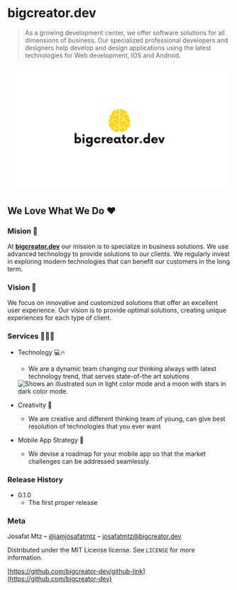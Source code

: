 # bigcreator.dev

> As a growing development center, we offer software solutions for all dimensions of business. Our specialized professional developers and designers help develop and design applications using the latest technologies for Web development, IOS and Android.

<picture>
  <source media="(prefers-color-scheme: dark)" srcset="/profile/assets/images/portada_dark.png">
  <source media="(prefers-color-scheme: light)" srcset="/profile/assets/images/portada.png">
  <img alt="Shows an illustrated sun in light color mode and a moon with stars in dark color mode." src="/profile/assets/images/portada.png">
</picture>

## We Love What We Do ♥️

### Mision 🎯

At [**bigcreator.dev**](https://www.bigcreator.dev) our mission is to specialize in business solutions. We use advanced technology to provide solutions to our clients.
We regularly invest in exploring modern technologies that can benefit our customers in the long term.

### Vision 🧐

We focus on innovative and customized solutions that offer an excellent user experience. Our vision is to provide optimal solutions, creating unique experiences for each type of client.

### Services 🧑🏻‍💻

- Technology 💻🔥

  - We are a dynamic team changing our thinking always with latest technology trend, that serves state-of-the art solutions
  <picture>
    <source media="(prefers-color-scheme: dark)" srcset="https://skills.thijs.gg/icons?i=html,js,nodejs,react,kotlin,swift&theme=dark">
    <source media="(prefers-color-scheme: light)" srcset="https://skills.thijs.gg/icons?i=html,js,nodejs,react,kotlin,swift&theme=light">
    <img alt="Shows an illustrated sun in light color mode and a moon with stars in dark color mode." src="https://skills.thijs.gg/icons?i=html,js,nodejs,react,kotlin,swift&theme=light">
  </picture>

- Creativity 🧠
  - We are creative and different thinking team of young, can give best resolution of technologies that you ever want
- Mobile App Strategy 📱
  - We devise a roadmap for your mobile app so that the market challenges can be addressed seamlessly.

### Release History

- 0.1.0
  - The first proper release

### Meta

Josafat Mtz – [@iamjosafatmtz](https://twitter.com/iamjosafatmtz) – josafatmtz@bigcreator.dev

Distributed under the MIT License license. See `LICENSE` for more information.

[https://github.com/bigcreator-dev/github-link](https://github.com/bigcreator-dev)
